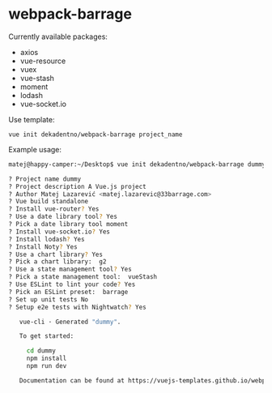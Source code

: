 # webpack-barrage

Currently available packages:
* axios
* vue-resource
* vuex
* vue-stash
* moment
* lodash
* vue-socket.io


Use template:

```
vue init dekadentno/webpack-barrage project_name
```

Example usage:

```bash
matej@happy-camper:~/Desktop$ vue init dekadentno/webpack-barrage dummy

? Project name dummy
? Project description A Vue.js project
? Author Matej Lazarević <matej.lazarevic@33barrage.com>
? Vue build standalone
? Install vue-router? Yes
? Use a date library tool? Yes
? Pick a date library tool moment
? Install vue-socket.io? Yes
? Install lodash? Yes
? Install Noty? Yes
? Use a chart library? Yes
? Pick a chart library:  g2
? Use a state management tool? Yes
? Pick a state management tool:  vueStash
? Use ESLint to lint your code? Yes
? Pick an ESLint preset:  barrage
? Set up unit tests No
? Setup e2e tests with Nightwatch? Yes

   vue-cli · Generated "dummy".

   To get started:

     cd dummy
     npm install
     npm run dev

   Documentation can be found at https://vuejs-templates.github.io/webpack

```